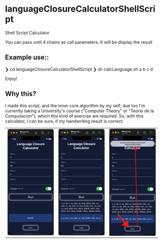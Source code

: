 # languageClosureCalculatorShellScript
Shell Script Calculator

You can pass until 4 chains as call parameters. 
It will be display the result 

## Example use::

❯ cd languageClosureCalculatorShellScript
❯ sh calcLenguage.sh a b c d

Enjoy!

## Why this?

I made this script, and the inner core algorithm by my self, due too I'm currently taking a University's course ("Computer Theory" or "Teoria de la Computacion"), which this kind of exercise are required. So, with this calculator, I can be sure, if my handwriting result is correct.


<table style="width: 100%; border-collapse: collapse; border-style: none;" border="0">
<tbody>
<tr>
<td style="width: 25%;"><img src="https://raw.githubusercontent.com/joasegovia9427/languageClosureCalculatorApp/main/ScreenShots/ss01.png" width="30px" data-canonical-src="https://raw.githubusercontent.com/joasegovia9427/languageClosureCalculatorApp/main/ScreenShots/ss01.png" style="width: 300px;"></td>
<td style="width: 25%;"><img src="https://raw.githubusercontent.com/joasegovia9427/languageClosureCalculatorApp/main/ScreenShots/ss02.png" width="30px" data-canonical-src="https://raw.githubusercontent.com/joasegovia9427/languageClosureCalculatorApp/main/ScreenShots/ss02.png" style="width: 300px;"></td>
<td style="width: 25%;"><img src="https://raw.githubusercontent.com/joasegovia9427/languageClosureCalculatorApp/main/ScreenShots/ss03%20.png" width="30px" data-canonical-src="https://raw.githubusercontent.com/joasegovia9427/languageClosureCalculatorApp/main/ScreenShots/ss03%20.png" style="width: 300px;"></td>
</tr>
</tbody>
</table>
